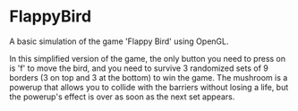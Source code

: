# FlappyBird
A basic simulation of the game 'Flappy Bird' using OpenGL.

In this simplified version of the game, the only button you need to press on is 'f' to move the bird, 
and you need to survive 3 randomized sets of 9 borders (3 on top and 3 at the bottom) to win the game.
The mushroom is a powerup that allows you to collide with the barriers without losing a life, but the
powerup's effect is over as soon as the next set appears.
